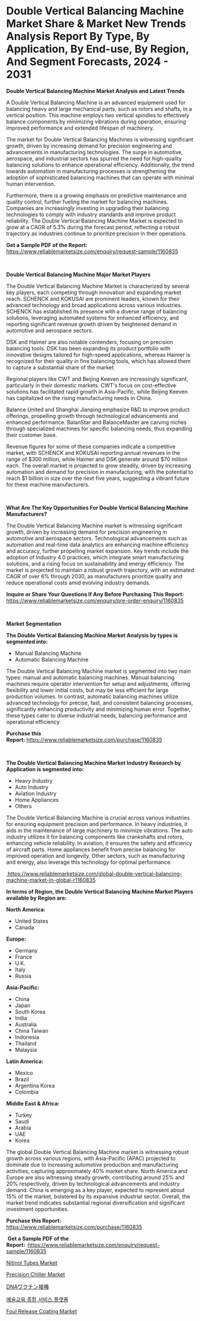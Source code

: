 <p><h1>Double Vertical Balancing Machine Market Share & Market New Trends Analysis Report By Type, By Application, By End-use, By Region, And Segment Forecasts, 2024 - 2031</h1></p><p><strong>Double Vertical Balancing Machine Market Analysis and Latest Trends</strong></p>
<p><p>A Double Vertical Balancing Machine is an advanced equipment used for balancing heavy and large mechanical parts, such as rotors and shafts, in a vertical position. This machine employs two vertical spindles to effectively balance components by minimizing vibrations during operation, ensuring improved performance and extended lifespan of machinery.</p><p>The market for Double Vertical Balancing Machines is witnessing significant growth, driven by increasing demand for precision engineering and advancements in manufacturing technologies. The surge in automotive, aerospace, and industrial sectors has spurred the need for high-quality balancing solutions to enhance operational efficiency. Additionally, the trend towards automation in manufacturing processes is strengthening the adoption of sophisticated balancing machines that can operate with minimal human intervention.</p><p>Furthermore, there is a growing emphasis on predictive maintenance and quality control, further fueling the market for balancing machines. Companies are increasingly investing in upgrading their balancing technologies to comply with industry standards and improve product reliability. The Double Vertical Balancing Machine Market is expected to grow at a CAGR of 5.3% during the forecast period, reflecting a robust trajectory as industries continue to prioritize precision in their operations.</p></p>
<p><strong>Get a Sample PDF of the Report:&nbsp;</strong> <a href="https://www.reliablemarketsize.com/enquiry/request-sample/1160835">https://www.reliablemarketsize.com/enquiry/request-sample/1160835</a></p>
<p>&nbsp;</p>
<p><strong>Double Vertical Balancing Machine Major Market Players</strong></p>
<p><p>The Double Vertical Balancing Machine Market is characterized by several key players, each competing through innovation and expanding market reach. SCHENCK and KOKUSAI are prominent leaders, known for their advanced technology and broad applications across various industries. SCHENCK has established its presence with a diverse range of balancing solutions, leveraging automated systems for enhanced efficiency, and reporting significant revenue growth driven by heightened demand in automotive and aerospace sectors.</p><p>DSK and Haimer are also notable contenders, focusing on precision balancing tools. DSK has been expanding its product portfolio with innovative designs tailored for high-speed applications, whereas Haimer is recognized for their quality in fine balancing tools, which has allowed them to capture a substantial share of the market.</p><p>Regional players like CWT and Beijing Keeven are increasingly significant, particularly in their domestic markets. CWT's focus on cost-effective solutions has facilitated rapid growth in Asia-Pacific, while Beijing Keeven has capitalized on the rising manufacturing needs in China.</p><p>Balance United and Shanghai Jianping emphasize R&D to improve product offerings, propelling growth through technological advancements and enhanced performance. BalanStar and BalanceMaster are carving niches through specialized machines for specific balancing needs, thus expanding their customer base.</p><p>Revenue figures for some of these companies indicate a competitive market, with SCHENCK and KOKUSAI reporting annual revenues in the range of $300 million, while Haimer and DSK generate around $70 million each. The overall market is projected to grow steadily, driven by increasing automation and demand for precision in manufacturing, with the potential to reach $1 billion in size over the next five years, suggesting a vibrant future for these machine manufacturers.</p></p>
<p>&nbsp;</p>
<p><strong>What Are The Key Opportunities For Double Vertical Balancing Machine Manufacturers?</strong></p>
<p><p>The Double Vertical Balancing Machine market is witnessing significant growth, driven by increasing demand for precision engineering in automotive and aerospace sectors. Technological advancements such as automation and real-time data analytics are enhancing machine efficiency and accuracy, further propelling market expansion. Key trends include the adoption of Industry 4.0 practices, which integrate smart manufacturing solutions, and a rising focus on sustainability and energy efficiency. The market is projected to maintain a robust growth trajectory, with an estimated CAGR of over 6% through 2030, as manufacturers prioritize quality and reduce operational costs amid evolving industry demands.</p></p>
<p><strong>Inquire or Share Your Questions If Any Before Purchasing This Report:</strong> <a href="https://www.reliablemarketsize.com/enquiry/pre-order-enquiry/1160835">https://www.reliablemarketsize.com/enquiry/pre-order-enquiry/1160835</a></p>
<p>&nbsp;</p>
<p><strong>Market Segmentation</strong></p>
<p><strong>The Double Vertical Balancing Machine Market Analysis by types is segmented into:</strong></p>
<p><ul><li>Manual Balancing Machine</li><li>Automatic Balancing Machine</li></ul></p>
<p><p>The Double Vertical Balancing Machine market is segmented into two main types: manual and automatic balancing machines. Manual balancing machines require operator intervention for setup and adjustments, offering flexibility and lower initial costs, but may be less efficient for large production volumes. In contrast, automatic balancing machines utilize advanced technology for precise, fast, and consistent balancing processes, significantly enhancing productivity and minimizing human error. Together, these types cater to diverse industrial needs, balancing performance and operational efficiency.</p></p>
<p><strong>Purchase this Report:&nbsp;</strong><a href="https://www.reliablemarketsize.com/purchase/1160835">https://www.reliablemarketsize.com/purchase/1160835</a></p>
<p>&nbsp;</p>
<p><strong>The Double Vertical Balancing Machine Market Industry Research by Application is segmented into:</strong></p>
<p><ul><li>Heavy Industry</li><li>Auto Industry</li><li>Aviation Industry</li><li>Home Appliances</li><li>Others</li></ul></p>
<p><p>The Double Vertical Balancing Machine is crucial across various industries for ensuring equipment precision and performance. In heavy industries, it aids in the maintenance of large machinery to minimize vibrations. The auto industry utilizes it for balancing components like crankshafts and rotors, enhancing vehicle reliability. In aviation, it ensures the safety and efficiency of aircraft parts. Home appliances benefit from precise balancing for improved operation and longevity. Other sectors, such as manufacturing and energy, also leverage this technology for optimal performance.</p></p>
<p><a href="https://www.reliablemarketsize.com/global-double-vertical-balancing-machine-market-in-global-r1160835">&nbsp;https://www.reliablemarketsize.com/global-double-vertical-balancing-machine-market-in-global-r1160835</a></p>
<p><strong>In terms of Region, the Double Vertical Balancing Machine Market Players available by Region are:</strong></p>
<p>
    <p> <strong> North America: </strong>
        <ul>
            <li>United States</li>
            <li>Canada</li>
        </ul>
        </p> 
    <p> <strong> Europe: </strong>
        <ul>
            <li>Germany</li>
            <li>France</li>
            <li>U.K.</li>
            <li>Italy</li>
            <li>Russia</li>
        </ul>
        </p> 
    <p> <strong> Asia-Pacific: </strong>
        <ul>
            <li>China</li>
            <li>Japan</li>
            <li>South Korea</li>
            <li>India</li>
            <li>Australia</li>
            <li>China Taiwan</li>
            <li>Indonesia</li>
            <li>Thailand</li>
            <li>Malaysia</li>
        </ul>
        </p> 
    <p> <strong> Latin America: </strong>
        <ul>
            <li>Mexico</li>
            <li>Brazil</li>
            <li>Argentina Korea</li>
            <li>Colombia</li>
        </ul>
        </p> 
    <p> <strong> Middle East & Africa: </strong>
        <ul>
            <li>Turkey</li>
            <li>Saudi</li>
            <li>Arabia</li>
            <li>UAE</li>
            <li>Korea</li>
        </ul>
    </p>
    </p>
<p><p>The global Double Vertical Balancing Machine market is witnessing robust growth across various regions, with Asia-Pacific (APAC) projected to dominate due to increasing automotive production and manufacturing activities, capturing approximately 40% market share. North America and Europe are also witnessing steady growth, contributing around 25% and 20% respectively, driven by technological advancements and industry demand. China is emerging as a key player, expected to represent about 15% of the market, bolstered by its expansive industrial sector. Overall, the market trend indicates substantial regional diversification and significant investment opportunities.</p></p>
<p><strong>Purchase this Report: </strong><a href="https://www.reliablemarketsize.com/purchase/1160835">https://www.reliablemarketsize.com/purchase/1160835</a></p>
<p>&nbsp;<strong>Get a Sample PDF of the Report:&nbsp;&nbsp;</strong><a href="https://www.reliablemarketsize.com/enquiry/request-sample/1160835">https://www.reliablemarketsize.com/enquiry/request-sample/1160835</a></p>
<p><strong></strong></p>
<p><p><a href="https://issuu.com/reportprime-2/docs/nitinol-tubes-market-size-2030.pptx_b5f4b6e90ae1a5">Nitinol Tubes Market</a></p><p><a href="https://www.linkedin.com/pulse/global-precision-chiller-market-trends-analysis-future-growth-gsj3c?trackingId=eMUEW53wSTeHkqcqECHfeA%3D%3D">Precision Chiller Market</a></p><p><a href="https://medium.com/@maudward1907/dna-vaccination-market-%E3%81%AE%E3%82%B0%E3%83%AD%E3%83%BC%E3%83%90%E3%83%AB%E5%B8%82%E5%A0%B4%E6%A6%82%E8%A6%81%E3%81%AF-%E4%B8%96%E7%95%8C%E3%81%8A%E3%82%88%E3%81%B3%E4%B8%BB%E8%A6%81%E5%B8%82%E5%A0%B4%E3%81%AB%E3%81%8A%E3%81%91%E3%82%8B%E6%A5%AD%E7%95%8C%E3%81%AB%E5%BD%B1%E9%9F%BF%E3%82%92%E4%B8%8E%E3%81%88%E3%82%8B%E4%B8%BB%E8%A6%81%E3%81%AA%E3%83%88%E3%83%AC%E3%83%B3%E3%83%89%E3%81%AB%E3%81%A4%E3%81%84%E3%81%A6-%E7%8B%AC%E8%87%AA%E3%81%AE%E8%A6%96%E7%82%B9%E3%82%92%E6%8F%90%E4%BE%9B%E3%81%97%E3%81%BE%E3%81%99-e4c986703ca8">DNAワクチン接種</a></p><p><a href="https://medium.com/@willybrekke26/art-education-comprehensive-service-platform-market-%EC%9D%98-%EA%B8%80%EB%A1%9C%EB%B2%8C-%EC%8B%9C%EC%9E%A5-%EA%B0%9C%EC%9A%94%EB%8A%94-%EC%A0%84-%EC%84%B8%EA%B3%84-%EB%B0%8F-%EC%A3%BC%EC%9A%94-%EC%8B%9C%EC%9E%A5%EC%9D%98-%EC%82%B0%EC%97%85%EC%97%90-%EC%98%81%ED%96%A5%EC%9D%84-%EB%AF%B8%EC%B9%98%EB%8A%94-%EC%A3%BC%EC%9A%94-ebf6d146fbac">예술교육 종합 서비스 플랫폼</a></p><p><a href="https://issuu.com/reportprime-2/docs/foul-release-coating-market-size-20_a2b3c4bd04fa91">Foul Release Coating Market</a></p></p>